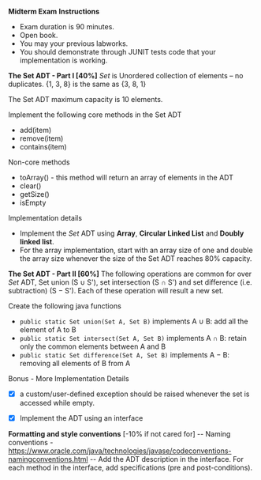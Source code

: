 **Midterm Exam**
**Instructions**
- Exam duration is 90 minutes.
- Open book.
- You may your previous labworks.
- You should demonstrate through JUNIT tests code that your implementation is working.



**The Set ADT - Part I [40%]**
*Set* is Unordered collection of elements – no duplicates.
{1, 3, 8} is the same as {3, 8, 1}

The Set ADT maximum capacity is 10 elements.

Implement the following core methods in the Set ADT
- add(item)
- remove(item)
- contains(item)

Non-core methods
- toArray() - this method will return an array of elements in the ADT
- clear()
- getSize()
- isEmpty


Implementation details
- Implement the *Set* ADT using **Array**, **Circular Linked List** and **Doubly linked list**.
- For the array implementation, start with an array size of one and double the array size whenever the size of the Set ADT reaches 80% capacity.


**The Set ADT - Part II [60%]**
The following operations are common for over *Set* ADT,
Set union (S ∪ S'), set intersection (S ∩ S') and set difference (i.e. subtraction) (S − S').
Each of these operation will result a new set.

Create the following java functions

- `public static Set union(Set A, Set B)` implements A ∪ B: add all the element of A to B
- `public static Set intersect(Set A, Set B)` implements A ∩ B: retain only the common elements between A and B
- `public static Set difference(Set A, Set B)` implements A − B: removing all elements of B from A



Bonus - More Implementation Details 
<!-- - [x] a custom/user-defined exception should be raised whenever the you reach maximum capacity is reached. -->
- [x] a custom/user-defined exception should be raised whenever the set is accessed while empty.
- [x] Implement the ADT using an interface


**Formatting and style conventions** [-10% if not cared for]
-- Naming conventions - https://www.oracle.com/java/technologies/javase/codeconventions-namingconventions.html
-- Add the ADT description in the interface. For each method in the interface, add specifications (pre and post-conditions).
